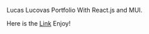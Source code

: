 Lucas Lucovas Portfolio With React.js and MUI.

Here is the [Link](https://main--portfoliolucaslucovas.netlify.app/) Enjoy!

